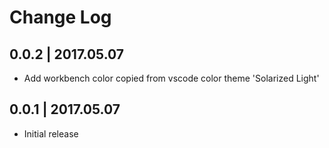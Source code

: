 # Change Log

## 0.0.2 | 2017.05.07
- Add workbench color copied from vscode color theme 'Solarized Light'

## 0.0.1 | 2017.05.07
- Initial release
